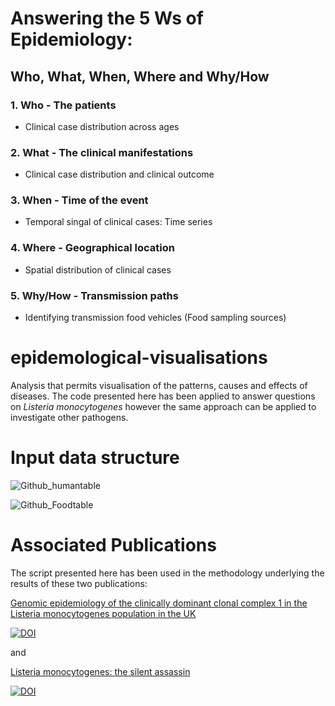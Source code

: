 # Answering the 5 Ws of Epidemiology: 
## Who, What, When, Where and Why/How

### 1. Who - The patients
   * Clinical case distribution across ages

### 2. What - The clinical manifestations
   * Clinical case distribution and clinical outcome 
   
### 3. When - Time of the event
   * Temporal singal of clinical cases: Time series
  
### 4. Where - Geographical location
   * Spatial distribution of clinical cases

### 5. Why/How - Transmission paths
  * Identifying transmission food vehicles (Food sampling sources)

    

# epidemological-visualisations
Analysis that permits visualisation of the patterns, causes and effects of diseases. The code presented here has been applied to answer questions on *Listeria monocytogenes* however the same approach can be applied to investigate other pathogens.


# Input data structure
![Github_humantable](https://github.com/EmilyFotopoulou/epidemological-visualisations/assets/170447213/8e41d4d9-ea67-4dd8-996b-ffa454fae879)


![Github_Foodtable](https://github.com/EmilyFotopoulou/epidemological-visualisations/assets/170447213/5339db23-44bf-49c4-adb6-620d6799d828)


# Associated Publications
The script presented here has been used in the methodology underlying the results of these two publications:

[Genomic epidemiology of the clinically dominant clonal complex 1 in the Listeria monocytogenes population in the UK](https://www.microbiologyresearch.org/content/journal/mgen/10.1099/mgen.0.001155)



[![DOI](https://zenodo.org/badge/DOI/10.5281/mgen.0.001155.svg)](https://doi.org/10.1099/mgen.0.001155)


and


[Listeria monocytogenes: the silent assassin](https://www.microbiologyresearch.org/content/journal/jmm/10.1099/jmm.0.001800)

[![DOI](https://zenodo.org/badge/DOI/0.1099/mgen.0.001155.svg)](https://doi.org/10.1099/jmm.0.001800)


